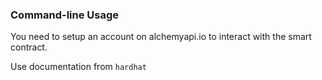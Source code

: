 ### Command-line Usage

You need to setup an account on alchemyapi.io to interact with the smart contract.

Use documentation from `hardhat`
